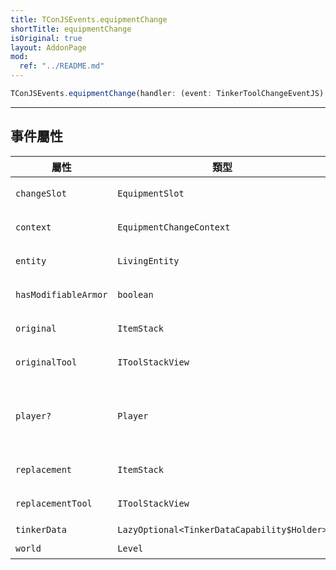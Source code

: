 ```yaml
---
title: TConJSEvents.equipmentChange
shortTitle: equipmentChange
isOriginal: true
layout: AddonPage
mod:
  ref: "../README.md"
---
```


```ts
TConJSEvents.equipmentChange(handler: (event: TinkerToolChangeEventJS) => void): void
```

---

## 事件屬性

| 屬性                 | 類型                                        | 說明                                                        |
| -------------------- | ------------------------------------------- | ----------------------------------------------------------- |
| `changeSlot`         | `EquipmentSlot`                             | 更換物品的欄位                                              |
| `context`            | `EquipmentChangeContext`                    | 原 Forge 事件的上下文                                       |
| `entity`             | `LivingEntity`                              | 觸發事件的實體                                              |
| `hasModifiableArmor` | `boolean`                                   | 實體是否具有匠魂盔甲值                                      |
| `original`           | `ItemStack`                                 | 原欄位的物品堆疊                                            |
| `originalTool`       | `IToolStackView`                            | 原欄位的匠魂 NBT 資料                                       |
| `player?`            | `Player`                                    | 觸發事件的玩家（若 `event.entity` 不為玩家，則回傳 `Null`） |
| `replacement`        | `ItemStack`                                 | 被替換的物品堆疊                                            |
| `replacementTool`    | `IToolStackView`                            | 被替換的匠魂 NBT 資料                                       |
| `tinkerData`         | `LazyOptional<TinkerDataCapability$Holder>` | 匠魂資料                                                    |
| `world`              | `Level`                                     | 玩家所在維度                                                |
